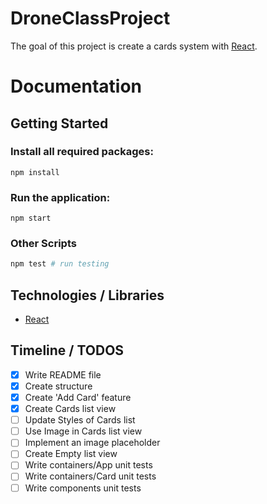 # DroneClassProject

The goal of this project is create a cards system with [React](https://reactjs.org/).


# Documentation

## Getting Started

### Install all required packages:
```
npm install
```

### Run the application:
```
npm start
```

### Other Scripts

```bash
npm test # run testing
```

## Technologies / Libraries

- [React](https://reactjs.org/)


## Timeline / TODOS
* [x] Write README file
* [x] Create structure
* [x] Create 'Add Card' feature
* [x] Create Cards list view
* [ ] Update Styles of Cards list
* [ ] Use Image in Cards list view
* [ ] Implement an image placeholder
* [ ] Create Empty list view
* [ ] Write containers/App unit tests
* [ ] Write containers/Card unit tests
* [ ] Write components unit tests
